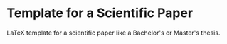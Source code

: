 # Template for a Scientific Paper

LaTeX template for a scientific paper like a Bachelor's or Master's thesis.
